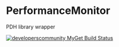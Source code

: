 # PerformanceMonitor
PDH library wrapper

[![developerscommunity MyGet Build Status](https://www.myget.org/BuildSource/Badge/developerscommunity?identifier=95464dbc-e4ef-4061-817e-a07449e4e780)](https://www.myget.org/)
